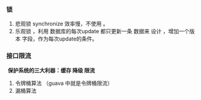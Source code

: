 ### 锁

1.  悲观锁 synchronize   效率慢，不使用 。
2. 乐观锁 ，利用 数据库的每次update 都只更新一条 数据来 设计 ，增加一个版本 字段，作为每次update的条件。

### 接口限流 

​		**保护系统的三大利器：缓存 降级 限流**

1.  令牌桶算法  （guava 中就是令牌桶限流）
2. 漏桶算法 